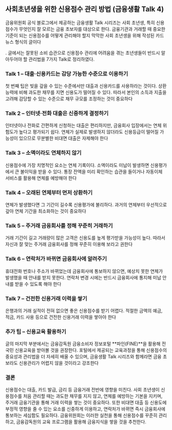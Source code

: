 ## 사회초년생을 위한 신용점수 관리 방법 (금융생활 Talk 4)
금융위원회 공식 블로그에서 제공하는 금융생활 Talk 시리즈는 사회 초년생, 특히 신용점수가 무엇인지 잘 모르는 금융 초보자를 대상으로 한다. 금융기관과 거래할 때 중요한 기준이 되는 신용점수를 어떻게 관리해야 할지 막막한 사회 초년생을 위해 작성된 카드뉴스 형식의 글이다

. 글에서는 잘못된 소비 습관으로 신용점수 관리에 어려움을 겪는 초년생들이 반드시 알아두어야 할 관리법을 7가지 Talk로 정리하였다.

### Talk 1 – 대출·신용카드는 감당 가능한 수준으로 이용하기
첫 번째 팁은 빚을 갚을 수 있는 수준에서만 대출과 신용카드를 사용하라는 것이다. 상환 능력에 비해 과도한 채무를 지면 신용도가 떨어질 수 있다. 따라서 본인의 소득과 지출을 고려해 감당할 수 있는 수준으로 채무 규모를 조정하는 것이 중요하다

### Talk 2 – 인터넷·전화 대출은 신중하게 결정하기
인터넷이나 전화로 간편하게 신청하는 대출은 편리하지만, 금융회사 입장에서는 연체 위험도가 높다고 평가되기 쉽다. 연체가 실제로 발생하지 않더라도 신용등급이 떨어질 가능성이 있으므로 무분별한 비대면 대출은 자제해야 한다

### Talk 3 – 소액이라도 연체하지 않기
신용점수에 가장 치명적인 요소는 연체 기록이다. 소액이라도 미납이 발생하면 신용평가에서 큰 불이익을 받을 수 있다. 통장 잔액을 미리 확인하는 습관을 들이거나 자동이체 서비스를 활용해 연체를 예방해야 한다

### Talk 4 – 오래된 연체부터 먼저 상환하기
연체가 발생했다면 그 기간이 길수록 신용평가에 불리하다. 과거의 연체부터 우선적으로 갚아 연체 기간을 최소화하는 것이 중요하다

### Talk 5 – 주거래 금융회사를 정해 꾸준히 거래하기
거래 기간이 길고 거래량이 많은 고객은 신용도를 높게 평가받을 가능성이 높다. 따라서 자신과 잘 맞는 주거래 금융회사를 정해 꾸준히 이용해 보라고 권한다

### Talk 6 – 연락처가 바뀌면 금융회사에 알려주기
휴대전화 번호나 주소가 바뀌었는데 금융회사에 통보하지 않으면, 예상치 못한 연체가 발생했을 때 안내를 받지 못한다. 연락처 변경 시에는 반드시 금융회사에 통지해 미납 안내를 받을 수 있도록 해야 한다

### Talk 7 – 건전한 신용거래 이력을 쌓기
은행과의 거래 실적이 전혀 없으면 좋은 신용점수를 받기 어렵다. 적절한 금액의 예금, 적금, 카드 사용 등으로 건전한 신용거래 이력을 쌓아야 한다

### 추가 팁 – 신용교육 활용하기
글의 마지막 부분에서는 금융감독원 금융소비자 정보포털 **파인(FINE)**을 활용해 전국민 신용교육을 받아볼 것을 권장한다. 포털에서 제공되는 교육과정을 통해 신용점수의 중요성과 관리법을 더 자세히 배울 수 있으며, 금융생활 Talk 시리즈와 함께라면 금융 초보라도 신용관리가 어렵지 않을 것이라고 강조한다

### 결론
신용점수는 대출, 카드 발급, 금리 등 금융거래 전반에 영향을 미친다. 사회 초년생이 신용점수를 처음 관리할 때는 과도한 채무를 지지 않고, 연체를 예방하는 기본을 지키며, 주거래 금융기관을 통해 거래 이력을 쌓는 것이 중요하다. 또한 비대면 대출 등 신용도에 부정적 영향을 줄 수 있는 요소를 신중하게 이용하고, 연락처가 바뀌면 즉시 금융회사에 통보하는 세심함도 필요하다. 금융위원회는 이러한 실천을 통해 신용점수를 꾸준히 관리하고, 금융감독원의 교육 프로그램을 활용해 금융지식을 쌓을 것을 추천한다.